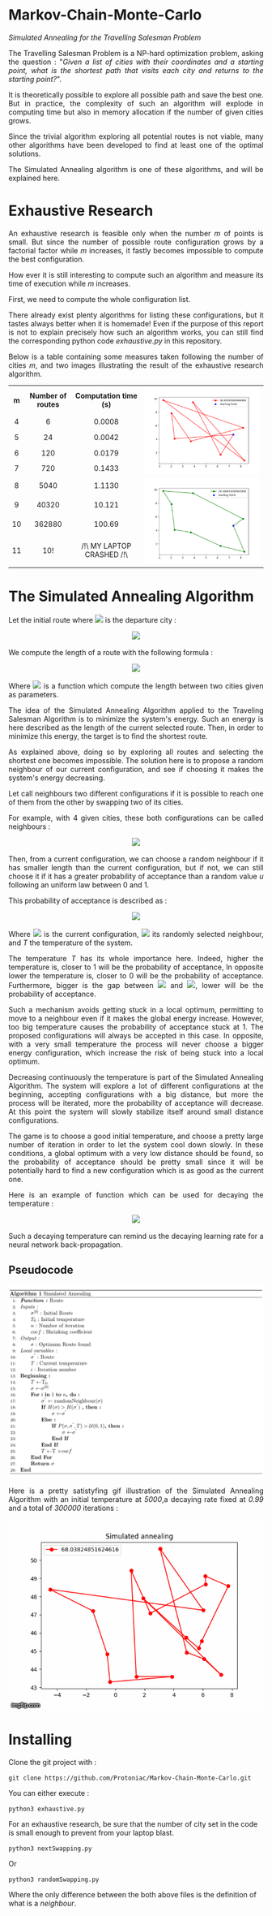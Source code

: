 # Markov-Chain-Monte-Carlo
*Simulated Annealing for the Travelling Salesman Problem*
<p align='justify'>
The Travelling Salesman Problem is a NP-hard optimization problem, asking the question : "<i>Given a list of cities with their coordinates and a starting point, what is the shortest path that visits each city and returns to the starting point?</i>".<p/>
<p align='justify'>
It is theoretically possible to explore all possible path and save the best one. But in practice, the complexity of such an algorithm will explode in computing time but also in memory allocation if the number of given cities grows.
<p/><p align='justify'>
Since the trivial algorithm exploring all potential routes is not viable, many other algorithms have been developed to find at least one of the optimal solutions.
<p/><p align='justify'>
The Simulated Annealing algorithm is one of these algorithms, and will be explained here.
</p>

# Exhaustive Research

<p align='justify'>
An exhaustive research is feasible only when the number <i>m</i> of points is small. But since the number of possible route configuration grows by a factorial factor while <i>m</i>  increases, it fastly becomes impossible to compute the best configuration.
</p>
<p align='justify'>
How ever it is still interesting to compute such an algorithm and measure its time of execution while <i>m</i>  increases. 
</p>
<p align='justify'>
First, we need to compute the whole configuration list.
<p/>
<p align='justify'>
There already exist plenty algorithms for listing these configurations, but it tastes always better when it is homemade! 
Even if the purpose of this report is not to explain precisely how such an algorithm works, you can still find the corresponding python code <i>exhaustive.py</i> in this repository.
</p>
<p align='justify'>
  Below is a table containing some measures taken following the number of cities <i>m</i>, and two images illustrating the result of the exhaustive research algorithm.
</p>
<table align = 'center'>
<tr align = 'center'>
  <th>m</th>
  <th>Number of routes</th>
  <th>Computation time (s)</th>
  <td rowspan=10><img src = 'images/start.png'></td>
<tr>
<tr align = 'center'>
  <td>4</td>
  <td>6</td>
  <td>0.0008</td>
<tr>
<tr align = 'center'>
  <td>5</td>
  <td>24</td>
  <td>0.0042</td>
<tr>
<tr align = 'center'>
  <td>6</td>
  <td>120</td>
  <td>0.0179</td>
<tr>
<tr align = 'center'>
  <td>7</td>
  <td>720</td>
  <td>0.1433</td>
<tr>
<tr align = 'center'>
  <td>8</td>
  <td>5040</td>
  <td>1.1130</td>
  <td rowspan=8><img src = 'images/end.png'></td>
<tr>
<tr align = 'center'>
  <td>9</td>
  <td>40320</td>
  <td>10.121</td>
<tr>
<tr align = 'center'>
  <td>10</td>
  <td>362880</td>
  <td>100.69</td>
<tr>
<tr align = 'center'>
  <td>11</td>
  <td>10!</td>
  <td>/!\ MY LAPTOP CRASHED /!\</td>
<tr>
</table>

# The Simulated Annealing Algorithm
<p align= 'justify'>
Let the initial route where <img src="https://latex.codecogs.com/gif.latex?\sigma_0"/> is the departure city :
<p align='center'>
  <img src="https://latex.codecogs.com/gif.latex?\sigma^{[0]}=(\sigma_0,\sigma_1,...,\sigma_m)"/>
</p>

We compute the length of a route with the following formula :
<p align='center'>
  <img src="https://latex.codecogs.com/gif.latex?H(\sigma^{[i]})=\sum_{k=0}^{m-1}\delta(\sigma^{[i]}_k,\sigma^{[i]}_{k+1})+\delta(\sigma^{[i]}_m,\sigma_0)"/>
</p>
<p align='justify'>
Where <img src="https://latex.codecogs.com/gif.latex?\delta"/> is a function which compute the length between two cities given as parameters.
</p>
<p align='justify'>
The idea of the Simulated Annealing Algorithm applied to the Traveling Salesman Algorithm is to minimize the system's energy. Such an energy is here described as the length of the current selected route. Then, in order to minimize this energy, the target is to find the shortest route.
</p>
<p align='justify'>
As explained above, doing so by exploring all routes and selecting the shortest one becomes impossible. The solution here is to propose a random neighbour of our current configuration, and see if choosing it makes the system's energy decreasing.
</p>
<p align='justify'>
Let call neighbours two different configurations if it is possible to reach one of them from the other by swapping two of its cities.
</p>
<p align='justify'>
For example, with 4 given cities, these both configurations can be called neighbours : 
</p><p align = 'center'><img src="https://latex.codecogs.com/gif.latex?\underbrace{\sigma^{[i]}=(\sigma_0,\sigma_3,\sigma_1,\sigma_2)\;\;\;\;\;\;\sigma^{[k]}=(\sigma_0,\sigma_1,\sigma_3,\sigma_2)}_{Neighbours}"/>
<p align='justify'>
Then, from a current configuration, we can choose a random neighbour if it has smaller length than the current configuration, but if not, we can still choose it if it has a greater probability of acceptance than a random value <i>u</i> following an uniform law between 0 and 1.
</p>
<p align='justify'>
This probability of acceptance is described as :
</p>
<p align='center'>
<img src="https://latex.codecogs.com/gif.latex?P(\sigma^{[i]},\sigma^{[k]},T)=e^{T^{-1}\times(H(\sigma^{[k]})-H(\sigma^{[i]}))}"/>
</p>
<p align='justify'>
Where <img src="https://latex.codecogs.com/gif.latex?\sigma^{[i]}"/> is the current configuration, <img src="https://latex.codecogs.com/gif.latex?\sigma^{[k]}"/> its randomly selected neighbour, and <i>T</i> the temperature of the system.
</p>
<p align='justify'>
The temperature <i>T</i> has its whole importance here. Indeed, higher the temperature is, closer to 1 will be the probability of acceptance, In opposite lower the temperature is, closer to 0 will be the probability of acceptance. Furthermore, bigger is the gap between <img src="https://latex.codecogs.com/gif.latex?H(\sigma^{[i]})"/> and <img src="https://latex.codecogs.com/gif.latex?H(\sigma^{[k]})"/>, lower will be the probability of acceptance.
</p>
<p align='justify'>
Such a mechanism avoids getting stuck in a local optimum, permitting to move to a neighbour even if it makes the global energy increase. However, too big temperature causes the probability of acceptance stuck at 1. The proposed configurations will always be accepted in this case. In opposite, with a very small temperature the process will never choose a bigger energy configuration, which increase the risk of being stuck into a local optimum.
</p>
<p align='justify'>
Decreasing continuously the temperature is part of the Simulated Annealing Algorithm. The system will explore a lot of different configurations at the beginning, accepting configurations with a big distance, but more the process will be iterated, more the probability of acceptance will decrease. At this point the system will slowly stabilize itself around small distance configurations.
</p>
<p align='justify'>
The game is to choose a good initial temperature, and choose a pretty large number of iteration in order to let the system cool down slowly. In these conditions, a global optimum with a very low distance should be found, so the probability of acceptance should be pretty small since it will be potentially hard to find a new configuration which is as good as the current one.
</p>
<p align='justify'>
Here is an example of function which can be used for decaying the temperature : 
</p>
<p align='center'>
  <img src="https://latex.codecogs.com/gif.latex?T_{i+1}=T_{i}\times0.99"/>
</p>
<p align='justify'>
Such a decaying temperature can remind us the decaying learning rate for a neural network back-propagation.
</p>

## Pseudocode

<p align='center'>
  <img src='images/pseudocode.png'/>
</p>
<p align='justify'>
  Here is a pretty satistyfing gif illustration of the Simulated Annealing Algorithm with an initial temperature at <i>5000</i>,a decaying rate fixed at <i>0.99</i> and a total of <i>300000</i> iterations :
</p>
<p align='center'>
  <img src="images/simulated_annealing2.gif"
</p>
  
# Installing

Clone the git project with : 
```shell
git clone https://github.com/Protoniac/Markov-Chain-Monte-Carlo.git
```
You can either execute :
```shell
python3 exhaustive.py
```
For an exhaustive research, be sure that the number of city set in the code is small enough to prevent from your laptop blast.

```shell
python3 nextSwapping.py
```
Or
```shell
python3 randomSwapping.py
```
Where the only difference between the both above files is the definition of what is a *neighbour*.


